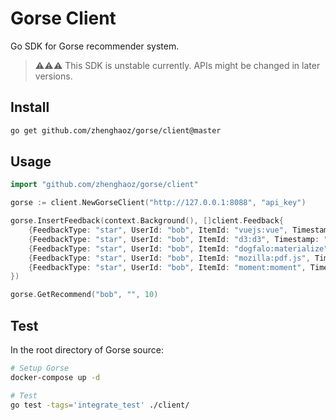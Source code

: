 # Gorse Client

Go SDK for Gorse recommender system.

> ⚠️⚠️⚠️ This SDK is unstable currently. APIs might be changed in later versions.

## Install

```bash
go get github.com/zhenghaoz/gorse/client@master
```

## Usage

```go
import "github.com/zhenghaoz/gorse/client"

gorse := client.NewGorseClient("http://127.0.0.1:8088", "api_key")

gorse.InsertFeedback(context.Background(), []client.Feedback{
    {FeedbackType: "star", UserId: "bob", ItemId: "vuejs:vue", Timestamp: "2022-02-24"},
    {FeedbackType: "star", UserId: "bob", ItemId: "d3:d3", Timestamp: "2022-02-25"},
    {FeedbackType: "star", UserId: "bob", ItemId: "dogfalo:materialize", Timestamp: "2022-02-26"},
    {FeedbackType: "star", UserId: "bob", ItemId: "mozilla:pdf.js", Timestamp: "2022-02-27"},
    {FeedbackType: "star", UserId: "bob", ItemId: "moment:moment", Timestamp: "2022-02-28"},
})

gorse.GetRecommend("bob", "", 10)
```

## Test


In the root directory of Gorse source:

```bash
# Setup Gorse
docker-compose up -d

# Test
go test -tags='integrate_test' ./client/
```
